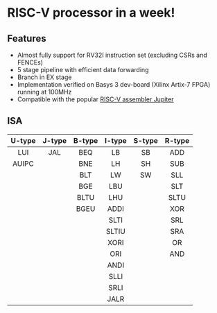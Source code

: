 # RISC-V processor in a week!
## Features
- Almost fully support for RV32I instruction set (excluding CSRs and FENCEs)
- 5 stage pipeline with efficient data forwarding
- Branch in EX stage
- Implementation verified on Basys 3 dev-board (Xilinx Artix-7 FPGA) running at 100MHz
- Compatible with the popular [RISC-V assembler Jupiter](https://github.com/andrescv/Jupiter)
## ISA
|U-type|J-type|B-type|I-type|S-type|R-type|
|:---:|:---:|:---:|:---:|:---:|:---:|
|LUI|JAL|BEQ|LB|SB|ADD|
|AUIPC||BNE|LH|SH|SUB|
|||BLT|LW|SW|SLL|
|||BGE|LBU||SLT|
|||BLTU|LHU||SLTU|
|||BGEU|ADDI||XOR|
||||SLTI||SRL|
||||SLTIU||SRA|
||||XORI||OR|
||||ORI||AND|
||||ANDI|||
||||SLLI|||
||||SRLI|||
||||JALR|||
